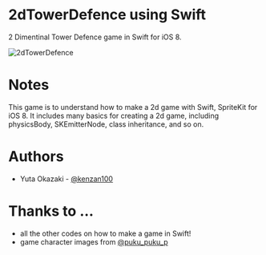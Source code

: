 # 2dTowerDefence using Swift

2 Dimentinal Tower Defence game in Swift for iOS 8.

![2dTowerDefence](http://i.imgur.com/YmDH50r.gif)

# Notes

This game is to understand how to make a 2d game with Swift, SpriteKit for iOS 8.
It includes many basics for creating a 2d game, including
physicsBody, SKEmitterNode, class inheritance, and so on.

# Authors

- Yuta Okazaki - [@kenzan100](https://twitter.com/kenzan100)

# Thanks to ...

- all the other codes on how to make a game in Swift!
- game character images from [@puku_puku_p](https://twitter.com/puku_puku_p)
